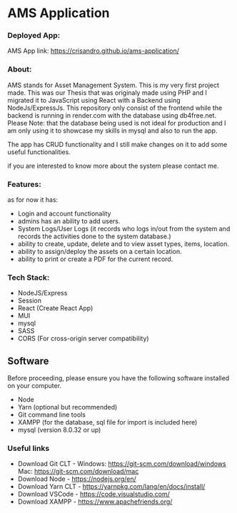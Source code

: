 # AMS Application

### Deployed App: 
 AMS App link: https://crisandro.github.io/ams-application/

### About:

AMS stands for Asset Management System. This is my very first project made.
This was our Thesis that was originaly made using PHP and I migrated it to JavaScript using React with a Backend using NodeJs/ExpressJs.
This repository only consist of the frontend while the backend is running in render.com with the database using db4free.net.
Please Note: that the database being used is not ideal for production and I am only using it to showcase my skills in mysql and also to run the app.

The app has CRUD functionality and I still make changes on it to add some useful functionalities.

if you are interested to know more about the system please contact me.

### Features:
as for now it has:
*	Login and account functionality
* admins has an ability to add users.
* System Logs/User Logs (it records who logs in/out from the system and records the activities done to the system database.)
*	ability to create, update, delete and to view asset types, items, location.
*	ability to assign/deploy the assets on a certain location.
* ability to print or create a PDF for the current record.

### Tech Stack:
* NodeJS/Express
* Session
* React (Create React App)
* MUI
* mysql
* SASS
* CORS (For cross-origin server compatibility)

## Software 
Before proceeding, please ensure you have the following software installed on your computer.

* Node
* Yarn (optional but recommended)
* Git command line tools
* XAMPP (for the database, sql file for import is included here)
* mysql (version 8.0.32 or up)

### Useful links

* Download Git CLT - Windows: https://git-scm.com/download/windows Mac: https://git-scm.com/download/mac
* Download Node - https://nodejs.org/en/
* Download Yarn CLT - https://yarnpkg.com/lang/en/docs/install/
* Download VSCode - https://code.visualstudio.com/
* Download XAMPP - https://www.apachefriends.org/
